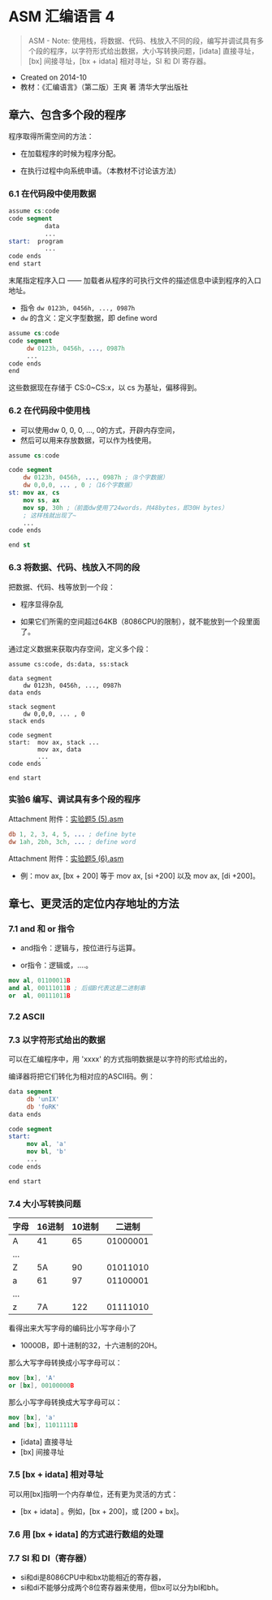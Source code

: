 # ASM 汇编语言 4

> ASM - Note: 使用栈，将数据、代码、栈放入不同的段，编写并调试具有多个段的程序，以字符形式给出数据，大小写转换问题，[idata] 直接寻址，[bx] 间接寻址，[bx + idata] 相对寻址，SI 和 DI 寄存器。

- Created on 2014-10
- 教材：《汇编语言》（第二版）王爽 著 清华大学出版社

## 章六、包含多个段的程序

程序取得所需空间的方法：

- 在加载程序的时候为程序分配。

- 在执行过程中向系统申请。（本教材不讨论该方法）

### 6.1 在代码段中使用数据

```nasm
assume cs:code
code segment
          data
          ...
start:  program
          ...
code ends
end start
```

末尾指定程序入口 —— 加载者从程序的可执行文件的描述信息中读到程序的入口地址。

- 指令 `dw 0123h, 0456h, ..., 0987h`
- `dw` 的含义：定义字型数据，即 define word

```nasm
assume cs:code
code segment
     dw 0123h, 0456h, ..., 0987h
     ...
code ends
end
```

这些数据现在存储于 CS:0~CS:x，以 cs 为基址，偏移得到。

### 6.2 在代码段中使用栈

- 可以使用dw 0, 0, 0, ..., 0的方式，开辟内存空间，
- 然后可以用来存放数据，可以作为栈使用。

```nasm
assume cs:code

code segment
    dw 0123h, 0456h, ..., 0987h ;（8个字数据）
    dw 0,0,0, ... , 0 ;（16个字数据）
st: mov ax, cs
    mov ss, ax
    mov sp, 30h ;（前面dw使用了24words，共48bytes，即30H bytes）
    ; 这样栈就出现了~
    ...
code ends

end st
```

### 6.3 将数据、代码、栈放入不同的段

把数据、代码、栈等放到一个段：

- 程序显得杂乱

- 如果它们所需的空间超过64KB（8086CPU的限制），就不能放到一个段里面了。

通过定义数据来获取内存空间，定义多个段：

```
assume cs:code, ds:data, ss:stack

data segment
    dw 0123h, 0456h, ..., 0987h
data ends

stack segment
    dw 0,0,0, ... , 0
stack ends

code segment
start:  mov ax, stack ...
        mov ax, data
        ...
code ends

end start
```

### 实验6 编写、调试具有多个段的程序

Attachment 附件：[实验题5 (5).asm](http://7vzp67.com1.z0.glb.clouddn.com/Assembly%20Language%20-%20Note%204/%E5%AE%9E%E9%AA%8C%E9%A2%985%285%29.asm)

```nasm
db 1, 2, 3, 4, 5, ... ; define byte
dw 1ah, 2bh, 3ch, ... ; define word
```

Attachment 附件：[实验题5 (6).asm](http://7vzp67.com1.z0.glb.clouddn.com/Assembly%20Language%20-%20Note%204/%E5%AE%9E%E9%AA%8C%E9%A2%985%286%29.asm)

- 例：mov ax, [bx + 200] 等于 mov ax, [si +200] 以及 mov ax, [di +200]。

## 章七、更灵活的定位内存地址的方法

### 7.1 and 和 or 指令

- and指令：逻辑与，按位进行与运算。

- or指令：逻辑或，....。

```nasm
mov al, 01100011B
and al, 00111011B ; 后缀B代表这是二进制串
or  al, 00111011B
```

### 7.2 ASCII

### 7.3 以字符形式给出的数据

可以在汇编程序中，用 'xxxx' 的方式指明数据是以字符的形式给出的，

编译器将把它们转化为相对应的ASCII码。例：

```nasm
data segment
     db 'unIX'
     db 'foRK'
data ends

code segment
start:
     mov al, 'a'
     mov bl, 'b'
     ...
code ends

end start
```

### 7.4 大小写转换问题

|字母|16进制|10进制|二进制|
|-|-|-|-|
|A|41|65|01000001|
|…||||
|Z|5A|90|01011010|
|a|61|97|01100001|
|…||||
|z|7A|122|01111010|

看得出来大写字母的编码比小写字母小了

- 10000B，即十进制的32，十六进制的20H。

那么大写字母转换成小写字母可以：

```nasm
mov [bx], 'A'
or [bx], 00100000B
```

那么小写字母转换成大写字母可以：

```nasm
mov [bx], 'a'
and [bx], 11011111B
```

- [idata] 直接寻址
- [bx] 间接寻址

### 7.5 [bx + idata] 相对寻址

可以用[bx]指明一个内存单位，还有更为灵活的方式：

- [bx + idata] 。例如，[bx + 200]，或 [200 + bx]。

### 7.6 用 [bx + idata] 的方式进行数组的处理

### 7.7 SI 和 DI（寄存器）

- si和di是8086CPU中和bx功能相近的寄存器，
- si和di不能够分成两个8位寄存器来使用，但bx可以分为bl和bh。
